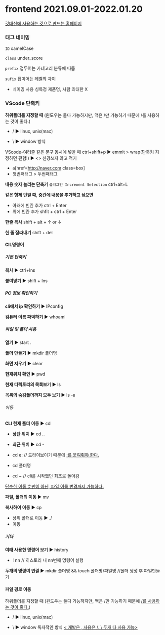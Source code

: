 # frontend 2021.09.01-2022.01.20

[깃대신에 사용하는 깃으로 만드는 홈페이지](https://vercel.com/199jeonga/basic)

### 태그 네이밍

`ID` camelCase

`class` under_score

`prefix` 접두어는 카테고리 분류에 따름

`sufix` 접미어는 레벨의 차이

- 네이밍 사용 싱특정 제품명, 사람 최대한 X



### VScode 단축키

**하위폴더를 지정할 때** (윈도우는 둘다 가능하지만, 맥은 /만 가능하기 때문에 /를 사용하는 것이 좋다.)

- / ▶ linux, unix(mac)

- \ ▶ window 방식 

VScode-여러줄 같은 문구 동시에 넣을 때 ctrl+shift+p ▶ emmit > wrap(단축키 지정하면 편함!) ▶ <> 신경쓰지 않고 적기

- a[href=http://naver.com class=box]
- 첫번째태그 > 두번째태그

**내용 숫자 늘리는 단축키** `플러그인 Increment Selection`  ctrl+alt+L

**같은 형제 단일 때, 중간에 내용을 추가하고 싶으면**

- 아래에 빈칸 추가 ctrl + Enter
- 위에 빈칸 추가 shfit +  ctrl + Enter

**한줄 복사** shift + alt + ↑ or ↓

**한 줄 잘라내기** shift + del



#### CIL명령어

##### 기본 단축키

**복사** ▶ ctrl+Ins

**붙여넣기** ▶  shift + Ins



##### PC 정보 확인하기

**cli에서 ip 확인하기** ▶ IPconfig

**컴퓨터 이름 파악하기** ▶ whoami



##### 파일 및 폴더 사용

**열기**  ▶ start .

**폴더 만들기** ▶ mkdir 폴더명

**화면 지우기**  ▶ clear

**현재위치 확인** ▶ pwd

**현재 디렉토리의 목록보기**  ▶ ls  

**목록의 숨김폴더까지 모두 보기** ▶  ls -a 



###### 이동

**CLI 현재 폴더 이동** ▶ cd

- **상단 위치** ▶ cd ..

- **최근 위치** ▶  cd -

- cd e:    // 드라이브이기 때문에 <u>:를 붙여줘야 한다.</u>
- cd 폴더명
- cd ~   // cli를 시작했던 최초로 돌아감



<u>단순한 이동 뿐만이 아닌, 파일 이름 변경까지 가능하다.</u>

**파일, 폴더의 이동** ▶ mv

**복사하여 이동** ▶ cp

- 상위 폴더로 이동 ▶ ./
- 이동



##### 기타

**여태 사용한 명령어 보기** ▶ history

- ! nn   // 히스토리 내 nn번째 명령어 실행

**두개의 명령여 연결** ▶ mkdir 폴더명 && touch 폴더명/파일명   //폴더 생성 후 파일만들기 







#### 파일 경로 이동

하위폴더를 지정할 때 (윈도우는 둘다 가능하지만, 맥은 /만 가능하기 때문에 <u>/를 사용하는 것이 좋다.</u>)

- / ▶ linux, unix(mac)

- \ ▶ window 독자적인 방식  <u>< 개발은 \, 사용은 /, \ 두개 다 사용 가능></u>
